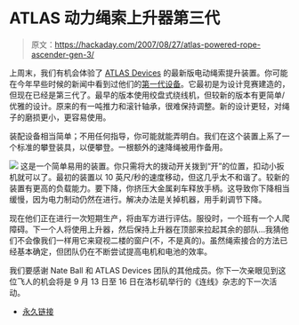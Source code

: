 # ATLAS 动力绳索上升器第三代

> 原文：<https://hackaday.com/2007/08/27/atlas-powered-rope-ascender-gen-3/>

上周末，我们有机会体验了 [ATLAS Devices](http://www.atlasdevices.com/index.htm) 的最新版电动绳索提升装置。你可能在今年早些时候的新闻中看到过他们的[第一代设备](http://www.flickr.com/photos/hackaday/1252719344/in/set-72157601705157179/)。它最初是为设计竞赛建造的，但现在已经是第三代了。最早的版本使用绞盘式绕线机，但较新的版本有更简单/优雅的设计。原来的有一吨推力和滚针轴承，很难保持调整。新的设计更轻，对绳子的磨损更小，更容易使用。

装配设备相当简单；不用任何指导，你可能就能弄明白。我们在这个装置上系了一个标准的攀登装具，以便攀登。一根额外的速降绳被用作备用。

![](img/0280791f25821e428a2e8f23e67e0efa.png)
这是一个简单易用的装置。你只需将大的拨动开关拨到“开”的位置，扣动小扳机就可以了。最初的装置以 10 英尺/秒的速度移动，但这几乎太不和谐了。较新的装置有更高的负载能力。要下降，你挤压大金属刹车释放手柄。这导致你下降相当缓慢，因为电力制动仍然在进行。解决办法是关掉机器，用手刹调节下降。

现在他们正在进行一次短期生产，将由军方进行评估。服役时，一个班有一个人爬障碍。下一个人将使用上升器，然后保持上升器在顶部来拉起其余的部队…我猜他们不会像我们一样用它来窥视二楼的窗户(不，不是真的)。虽然绳索接合的方法已经基本确定，但团队仍在不断尝试提高电机和电池的效率。

我们要感谢 Nate Ball 和 ATLAS Devices 团队的其他成员。你下一次亲眼见到这位飞人的机会将是 9 月 13 日至 16 日在洛杉矶举行的《连线》杂志的下一次活动。

*   [永久链接](http://www.atlasdevices.com/index.htm)
